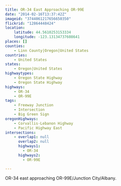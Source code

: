 ```yaml
---
title: OR-34 East Approaching OR-99E
date: "2014-02-16T13:37:42Z"
imageid: "3744061217656650350"
flickrid: "12864448424"
location:
    latitude: 44.5610253153334
    longitude: -123.13134737608641
places: []
counties:
    - Linn County|Oregon|United States
countries:
    - United States
states:
    - Oregon|United States
highwaytypes:
    - Oregon State Highway
    - Oregon State Highway
highways:
    - OR-34
    - OR-99E
tags:
    - Freeway Junction
    - Intersection
    - Big Green Sign
oregonHighways:
    - Corvallis-Lebanon Highway
    - Pacific Highway East
intersections:
    - overlap1: null
      overlap2: null
      highways1:
        - OR-34
      highways2:
        - OR-99E

---
```

OR-34 east approaching OR-99E/Junction City/Albany. 